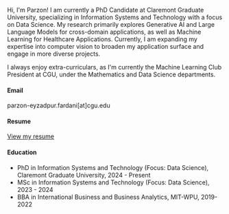 Hi, I'm Parzon! I am currently a PhD Candidate at Claremont Graduate University, specializing in Information Systems and Technology with a focus on Data Science. My research primarily explores Generative AI and Large Language Models for cross-domain applications, as well as Machine Learning for Healthcare Applications. Currently, I am expanding my expertise into computer vision to broaden my application surface and engage in more diverse projects.

I always enjoy extra-curriculars, as I'm currently the Machine Learning Club President at CGU, under the Mathematics and Data Science departments. 

#### Email
parzon-eyzadpur.fardani[at]cgu.edu

#### Resume
[View my resume](https://drive.google.com/file/d/13FcqagRd4IGeCz9rdNU1OLrCohvlIEqA/view?usp=sharing)


#### Education
- PhD in Information Systems and Technology (Focus: Data Science), Claremont Graduate University, 2024 - Present
- MSc in Information Systems and Technology (Focus: Data Science), 2023 - 2024
- BBA in International Business and Business Analytics, MIT-WPU, 2019-2022


